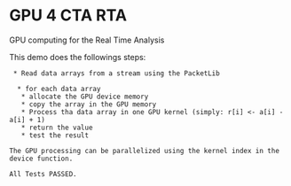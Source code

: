 GPU 4 CTA RTA
=============

GPU computing for the Real Time Analysis

This demo does the followings steps:
    
     * Read data arrays from a stream using the PacketLib
    
      * for each data array
       * allocate the GPU device memory
       * copy the array in the GPU memory
       * Process tha data array in one GPU kernel (simply: r[i] <- a[i] - a[i] + 1)
       * return the value
       * test the result
    
    The GPU processing can be parallelized using the kernel index in the device function.
    
    All Tests PASSED.
